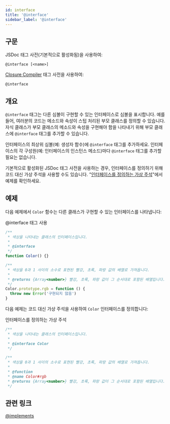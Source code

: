 ```yaml
---
id: interface
title: '@interface'
sidebar_label: '@interface'
---
```


## 구문

JSDoc 태그 사전(기본적으로 활성화됨)을 사용하여:

`@interface [<name>]`

[Closure Compiler](https://github.com/google/closure-compiler/wiki/Annotating-JavaScript-for-the-Closure-Compiler#jsdoc-tags) 태그 사전을 사용하여:

`@interface`

## 개요

`@interface` 태그는 다른 심볼이 구현할 수 있는 인터페이스로 심볼을 표시합니다. 예를 들어, 여러분의 코드는 메소드와 속성이 스텁 처리된 부모 클래스를 정의할 수 있습니다. 자식 클래스가 부모 클래스의 메소드와 속성을 구현해야 함을 나타내기 위해 부모 클래스에 `@interface` 태그를 추가할 수 있습니다.

인터페이스의 최상위 심볼(예: 생성자 함수)에 `@interface` 태그를 추가하세요. 인터페이스의 각 구성원(예: 인터페이스의 인스턴스 메소드)마다 `@interface` 태그를 추가할 필요는 없습니다.

기본적으로 활성화된 JSDoc 태그 사전을 사용하는 경우, 인터페이스를 정의하기 위해 코드 대신 가상 주석을 사용할 수도 있습니다. "[인터페이스를 정의하는 가상 주석](#virtual-comments)"에서 예제를 확인하세요.

## 예제

다음 예제에서 `Color` 함수는 다른 클래스가 구현할 수 있는 인터페이스를 나타냅니다:

@interface 태그 사용

```js
/**
 * 색상을 나타내는 클래스의 인터페이스입니다.
 *
 * @interface
 */
function Color() {}

/**
 * 색상을 0과 1 사이의 소수로 표현된 빨강, 초록, 파랑 값의 배열로 가져옵니다.
 *
 * @returns {Array<number>} 빨강, 초록, 파랑 값이 그 순서대로 포함된 배열입니다.
 */
Color.prototype.rgb = function () {
  throw new Error('구현되지 않음')
}
```

다음 예제는 코드 대신 가상 주석을 사용하여 `Color` 인터페이스를 정의합니다:

인터페이스를 정의하는 가상 주석

```js
/**
 * 색상을 나타내는 클래스의 인터페이스입니다.
 *
 * @interface Color
 */

/**
 * 색상을 0과 1 사이의 소수로 표현된 빨강, 초록, 파랑 값의 배열로 가져옵니다.
 *
 * @function
 * @name Color#rgb
 * @returns {Array<number>} 빨강, 초록, 파랑 값이 그 순서대로 포함된 배열입니다.
 */
```

## 관련 링크

[@implements](./implements.md)